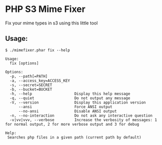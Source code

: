 # PHP S3 Mime Fixer

Fix your mime types in s3 using this little tool

## Usage:
`$ ./mimefixer.phar fix --help`
```
Usage:
  fix [options]

Options:
  -p, --path[=PATH]
  -a, --access_key=ACCESS_KEY
  -s, --secret=SECRET
  -b, --bucket=BUCKET
  -h, --help                   Display this help message
  -q, --quiet                  Do not output any message
  -V, --version                Display this application version
      --ansi                   Force ANSI output
      --no-ansi                Disable ANSI output
  -n, --no-interaction         Do not ask any interactive question
  -v|vv|vvv, --verbose         Increase the verbosity of messages: 1 for normal output, 2 for more verbose output and 3 for debug

Help:
 Searches php files in a given path (current path by default)
```
